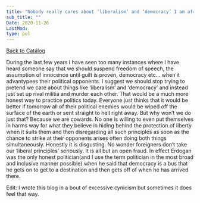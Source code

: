 ```yaml
---
title: "Nobody really cares about ‘liberalism’ and ‘democracy’ I am afraid"
sub_title: ""
Date: 2020-11-26
LastMod:
type: pol
---
```


[Back to Catalog](https://otaking.xyz/index.html)

During the last few years I have seen too many instances where I have heard someone say that we should suspend freedom of speech, the assumption of innocence until guilt is proven, democracy etc… when it advantypees their political opponents. I suggest we should stop trying to pretend we care about things like ‘liberalism’ and ‘democracy’ and instead just set up rival militia and murder each other. That would be a much more honest way to practice politics today. Everyone just thinks that it would be better if tomorrow all of their political enemies would be wiped off the surface of the earth or sent straight to hell right away. But why won’t we do just that? Because we are cowards. No one is willing to even put themselves in harms way for what they believe in hiding behind the protection of liberty when it suits them and then disregarding all such principles as soon as the chance to strike at their opponents arises often doing both things simultaneously. Honestly it is disgusting. No wonder foreigners don’t take our ‘liberal principles’ seriously. It is all but an open fraud. In effect Erdogan was the only honest politician(and I use the term politician in the most broad and inclusive manner possible) when he said that democracy is a bus that he gets on to get to a destination and then gets off of when he has arrived there.

Edit: I wrote this blog in a bout of excessive cynicism but sometimes it does feel that way.
